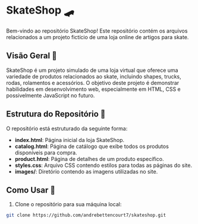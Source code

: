 # SkateShop 🛹

Bem-vindo ao repositório SkateShop! Este repositório contém os arquivos relacionados a um projeto fictício de uma loja online de artigos para skate.

## Visão Geral 🌟

SkateShop é um projeto simulado de uma loja virtual que oferece uma variedade de produtos relacionados ao skate, incluindo shapes, trucks, rodas, rolamentos e acessórios. O objetivo deste projeto é demonstrar habilidades em desenvolvimento web, especialmente em HTML, CSS e possivelmente JavaScript no futuro.

## Estrutura do Repositório 📂

O repositório está estruturado da seguinte forma:

- **index.html**: Página inicial da loja SkateShop.
- **catalog.html**: Página de catálogo que exibe todos os produtos disponíveis para compra.
- **product.html**: Página de detalhes de um produto específico.
- **styles.css**: Arquivo CSS contendo estilos para todas as páginas do site.
- **images/**: Diretório contendo as imagens utilizadas no site.

## Como Usar 🚀

1. Clone o repositório para sua máquina local:

```bash
git clone https://github.com/andrebettencourt7/skateshop.git
